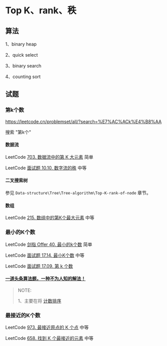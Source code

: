 # Top K、rank、秩

## 算法

1、binary heap

2、quick select

3、binary search

4、counting sort

## 试题

### 第k个数

https://leetcode.cn/problemset/all/?search=%E7%AC%ACk%E4%B8%AA

搜索 "第k个"

#### 数据流

LeetCode [703. 数据流中的第 K 大元素](https://leetcode.cn/problems/kth-largest-element-in-a-stream/) 简单

LeetCode [面试题 10.10. 数字流的秩](https://leetcode.cn/problems/rank-from-stream-lcci/) 中等



#### 二叉搜索树

参见 `Data-structure\Tree\Tree-algorithm\Top-K-rank-of-node` 章节。



#### 数组

LeetCode [215. 数组中的第K个最大元素](https://leetcode.cn/problems/kth-largest-element-in-an-array/) 中等



### 最小的K个数

LeetCode [剑指 Offer 40. 最小的k个数](https://leetcode.cn/problems/zui-xiao-de-kge-shu-lcof/) 简单

LeetCode [面试题 17.14. 最小K个数](https://leetcode.cn/problems/smallest-k-lcci/) 中等

LeetCode [面试题 17.09. 第 k 个数](https://leetcode.cn/problems/get-kth-magic-number-lcci/)

#### [一道头条算法题，一种不为人知的解法！](https://mp.weixin.qq.com/s/248i87BSGUA89SzcAXig0g)

> NOTE: 
>
> 1、主要在将 [计数排序](https://baike.baidu.com/item/%E8%AE%A1%E6%95%B0%E6%8E%92%E5%BA%8F/8518144?fr=aladdin)



### 最接近的K个数

LeetCode [973. 最接近原点的 K 个点](https://leetcode.cn/problems/k-closest-points-to-origin/) 中等

LeetCode [658. 找到 K 个最接近的元素](https://leetcode.cn/problems/find-k-closest-elements/) 中等
